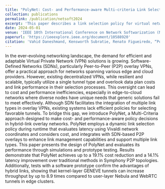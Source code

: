 ```yaml
---
title: "PolyNet: Cost- and Performance-aware Multi-criteria Link Selection for Software-defined Edge-to-cloud Overlay Virtual Networks"
collection: publications
permalink: /publication/netsoft2024
excerpt: 'This paper describes a link selection policy for virtual networks such as EdgeVPN'
date: 2024-05-01
venue: 'IEEE 10th International Conference on Network Softwarization (NetSoft)'
paperurl: 'https://ieeexplore.ieee.org/document/10588920'
citation: 'Vahid Daneshmand, Kensworth Subratie, Renato Figueiredo, “PolyNet: Cost- and Performance-aware Multi-criteria Link Selection for Software-defined Edge-to-cloud Overlay Virtual Networks”, Proceedings of IEEE NetSoft, 2024'
---
```


In the ever-evolving networking landscape, the demand for efficient and adaptable Virtual Private Network (VPN) solutions is growing. Software-Defined Networks (SDNs), particularly Peer-to-Peer (P2P) overlay VPNs, offer a practical approach for networks spanning various edge and cloud providers. However, existing decentralized VPNs, while resilient and scalable, typically utilize a single tunnel type and overlook data plan costs and link performance in their selection processes. This oversight can lead to cost and performance inefficiencies, especially in edge-to-cloud networks where diverse nodes have unique needs that generic solutions fail to meet effectively. Although SDN facilitates the integration of multiple link types in overlay VPNs, existing systems lack efficient policies for selecting favorable tunnels. To bridge this gap, we introduce PolyNet, a Multi-Criteria approach designed to make cost- and performance-aware policy decisions in hybrid-link overlay networks. PolyNet employs a dynamic link selection policy during runtime that evaluates latency using Vivaldi network coordinates and considers cost, and integrates with SDN-based P2P overlays to enhance link management capabilities and support multiple link types. This paper presents the design of PolyNet and evaluates its performance through simulations and prototype testing. Results demonstrate that PolyNet achieves up to a 19.1% cost reduction and a 14.1% latency improvement over traditional methods in Symphony P2P topologies. Additionally, tests with a software prototype confirm the advantages of hybrid links, showing that kernel-layer GENEVE tunnels can increase throughput by up to 8.9 times compared to user-layer Nebula and WebRTC tunnels in edge clusters.